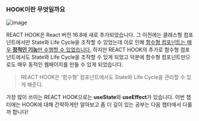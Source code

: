 ### HOOK이란 무엇일까요

![image](https://user-images.githubusercontent.com/75282888/112567922-02fcfb00-8e25-11eb-894a-a8c2f6924386.png)

REACT HOOK은 React 버전 16.8에 새로 추가되었습니다. 그 이전에는 클래스형 컴포넌트에서만 State와 Life Cycle을 조작할 수 있었는데 이로 인해 <u>함수형 컴포넌트는 매우 **정적인 기능**만 수행할 수 있었습니다.</u> 하지만 REACT HOOK의 추가로 함수형 컴포넌트에서도 State와 Life Cycle을 조작할 수 있게 되었고 덕분에 함수형 컴포넌트만으로도 매우 동적인 웹페이지를 만들 수 있게 되었습니다.



> REACT HOOK은 '함수형' 컴포넌트에서도 State와 Life Cycle을 관리할 수 있게 해준다.



가장 많이 쓰이는 REACT HOOK으로는 **useState**와 **useEffect**가 있습니다. 
이번 챕터에는 HOOK에 대해 간략하게만 알아보고 좀 더 깊이 있는 공부는 다음 챕터에서 다룰까 합니다!





